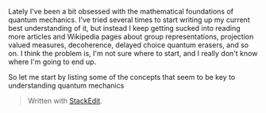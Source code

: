 Lately I've been a bit obsessed with the mathematical foundations of quantum mechanics. I've tried several times to start writing up my current best understanding of it, but instead I keep getting sucked into reading more articles and Wikipedia pages about group representations, projection valued measures, decoherence, delayed choice quantum erasers, and so on. I think the problem is, I'm not sure where to start, and I really don't know where I'm going to end up.

So let me start by listing some of the concepts that seem to be key to understanding quantum mechanics


> Written with [StackEdit](https://stackedit.io/).
<!--stackedit_data:
eyJoaXN0b3J5IjpbMTM3MTQ3MDY0LC0xMzUyMjI3ODYwLC03OT
UwNzE5MzUsNDUyNDIxNTI1LDk2ODUyMzQ4OCwtMTc0Nzc0NDQ4
NSwxMzE1NjM4Nzg1LC0xODkxMTIwMjZdfQ==
-->